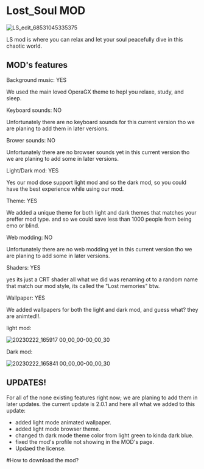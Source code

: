 # Lost_Soul MOD

![LS_edit_68531045335375](https://user-images.githubusercontent.com/125594340/220649743-0510ba5d-20f0-4d72-9de4-37136cde4194.jpg)


LS mod is where you can relax and let your soul peacefully dive in this chaotic world.
 
 ## MOD's features
 
 Background music: YES
 
 We used the main loved OperaGX theme to hepl you relaxe, study, and sleep.
 
 
 Keyboard sounds: NO
 
 Unfortunately there are no keyboard sounds for this current version tho we are planing to add them in later versions.
 
 
 Brower sounds: NO
 
 Unfortunately there are no browser sounds yet in this current version tho we are planing to add some in later versions.
 
 
 Light/Dark mod: YES
 
 Yes our mod dose support light mod and so the dark mod, so you could have the best experience while using our mod.
 
 
 Theme: YES
 
 We added a unique theme for both light and dark themes that matches your preffer mod type. and so we could save less than 1000 people from being emo or blind.
 
 
 Web modding: NO
 
  Unfortunately there are no web modding yet in this current version tho we are planing to add some in later versions.
  
  
  Shaders: YES
  
  yes its just a CRT shader all what we did was renaming ot to a random name that match our mod style, its called the "Lost memories" btw.
  
  
  Wallpaper: YES
  
  We added wallpapers for both the light and dark mod, and guess what? they are animted!!.
  
  
  light mod:
  
  ![20230222_165917 00_00_00-00_00_30](https://user-images.githubusercontent.com/125594340/220643393-a159a894-5e9e-4277-a2af-3a2166fd6b8a.gif)



  
  Dark mod:
  
![20230222_165841 00_00_00-00_00_30](https://user-images.githubusercontent.com/125594340/220643757-feba8139-f10c-4437-a95f-c5ae043a6053.gif)


## UPDATES!

For all of the none existing features right now; we are planing to add them in later updates.
the current update is 2.0.1 and here all what we added to this update:
- added light mode animated wallpaper.
- added light mode browser theme.
- changed th dark mode theme color from light green to kinda dark blue.
- fixed the mod's profile not showing in the MOD's page.
- Updaed the license.

#How to download the mod?

  
  

